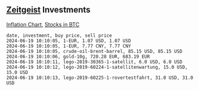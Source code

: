 ## [Zeitgeist](index.html) Investments

[Inflation Chart](https://inflationchart.com),
[Stocks in BTC](https://stonksinbtc.xyz/)

```
date, investment, buy price, sell price
2024-06-19 10:10:05, 1-EUR, 1.07 USD, 1.07 USD
2024-06-19 10:10:05, 1-EUR, 7.77 CNY, 7.77 CNY
2024-06-19 10:10:05, crude-oil-brent-barrel, 85.15 USD, 85.15 USD
2024-06-19 10:10:06, gold-10g, 720.28 EUR, 683.19 EUR
2024-06-19 10:10:11, lego-2019-30365-1-satellit, 6.0 USD, 6.0 USD
2024-06-19 10:10:12, lego-2019-60224-1-satellitenwartung, 15.0 USD, 15.0 USD
2024-06-19 10:10:13, lego-2019-60225-1-rovertestfahrt, 31.0 USD, 31.0 USD
```
